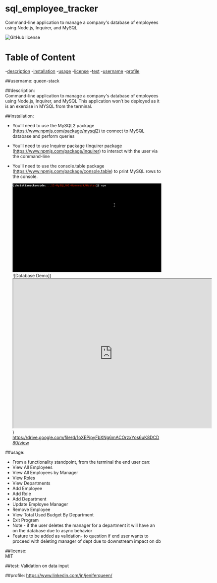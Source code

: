 # sql_employee_tracker
Command-line application to manage a company's database of employees using Node.js, Inquirer, and MySQL


![GitHub license](https://img.shields.io/badge/license-MIT-purple.svg)

# Table of Content
-[description](#description)
-[installation](#installation)
-[usage](#usage)
-[license](#license)
-[test](#test)
-[username](#username)
-[profile](#profile)
        
 ##username:
   queen-stack 
        
 ##description: <br>
     Command-line application to manage a company's database of employees using Node.js, Inquirer, and MySQL
     This application won’t be deployed as it is an exercise in MYSQL from the terminal.

       
 ##installation:
* You’ll need to use the MySQL2 package (https://www.npmjs.com/package/mysql2) to connect to MySQL database and perform queries
* You’ll need to use Inquirer package (Inquirer package (https://www.npmjs.com/package/inquirer) to interact with the user via the command-line
* You'll need to use the console.table package (https://www.npmjs.com/package/console.table) to print MySQL rows to the console.
 

  ![Command Line demo](./Assets/12-sql-homework-demo-01.gif)
  ![Database Demo](<iframe src="https://drive.google.com/file/d/1oXEPipyFbXNg6mACOrzxYos6uK8DCD80/preview" width="640" height="480"></iframe>)
  https://drive.google.com/file/d/1oXEPipyFbXNg6mACOrzxYos6uK8DCD80/view
        
 ##usage:
* From a functionality standpoint, from the terminal the end user can: 
* View All Employees 
* View All Employees by Manager 
* View Roles 
* View Departments 
* Add Employee 
* Add Role 
* Add Department
* Update Employee Manager 
* Remove Employee 
* View Total Used Budget By Department 
* Exit Program 
* Note - if the user deletes the manager for a department it will have an on the database due to async behavior
* Feature to be added as validation- to question if end user wants to proceed with deleting manager of dept due to downstream impact on db

        
 ##license:       
  MIT 
        
 
 ##test:
 Validation on data input 
              
  ##profile:
  https://www.linkedin.com/in/jeniferqueen/

